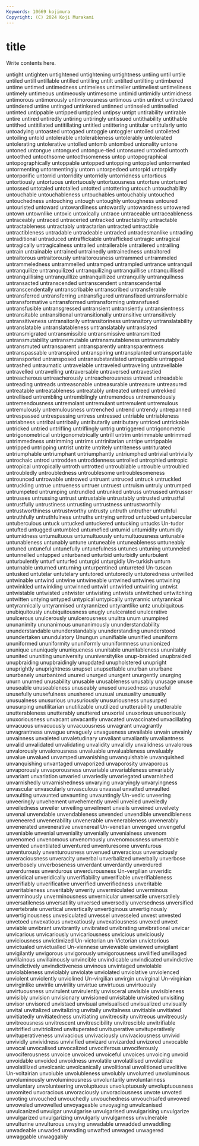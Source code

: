```yaml
---
Keywords: 10669 kojimura
Copyright: (C) 2024 Koji Murakami
---
```


# title

Write contents here.



 untight untighten untightened
untightening untightness untiing until untile untiled untill untillable untilled untilling
untilt untilted untilting untimbered untime untimed untimedness untimeless untimelier untimeliest
untimeliness untimely untimeous untimeously untimesome untimid untimidly untimidness untimorous untimorously
untimorousness untimous untin untinct untinctured untindered untine untinged untinkered untinned
untinseled untinselled untinted untippable untipped untippled untipsy untipt untirability untirable
untire untired untiredly untiring untiringly untissued untithability untithable untithed untitillated
untitillating untitled untittering untitular untitularly unto untoadying untoasted untogaed untoggle
untoggler untoiled untoileted untoiling untold untolerable untolerableness untolerably untolerated untolerating
untolerative untolled untomb untombed untonality untone untoned untongue untongued untongue-tied
untonsured untooled untooth untoothed untoothsome untoothsomeness untop untopographical untopographically untoppable
untopped untopping untoppled untormented untormenting untormentingly untorn untorpedoed untorpid untorpidly
untorporific untorrid untorridity untorridly untorridness untortious untortiously untortuous untortuously untortuousness
untorture untortured untossed untotaled untotalled untotted untottering untouch untouchability untouchable
untouchableness untouchables untouchably untouched untouchedness untouching untough untoughly untoughness untoured
untouristed untoward untowardliness untowardly untowardness untowered untown untownlike untoxic untoxically
untrace untraceable untraceableness untraceably untraced untraceried untracked untractability untractable untractableness
untractably untractarian untracted untractible untractibleness untradable untradeable untraded untradesmanlike untrading
untraditional untraduced untraffickable untrafficked untragic untragical untragically untragicalness untrailed untrailerable
untrailered untrailing untrain untrainable untrained untrainedly untrainedness untraitored untraitorous untraitorously
untraitorousness untrammed untrammeled untrammeledness untrammelled untramped untrampled untrance untranquil untranquilize
untranquilized untranquilizing untranquillise untranquillised untranquillising untranquillize untranquillized untranquilly untranquilness untransacted
untranscended untranscendent untranscendental untranscendentally untranscribable untranscribed untransferable untransferred untransferring untransfigured
untransfixed untransformable untransformative untransformed untransforming untransfused untransfusible untransgressed untransient untransiently
untransientness untransitable untransitional untransitionally untransitive untransitively untransitiveness untransitorily untransitoriness untransitory
untranslatability untranslatable untranslatableness untranslatably untranslated untransmigrated untransmissible untransmissive untransmitted untransmutability
untransmutable untransmutableness untransmutably untransmuted untransparent untransparently untransparentness untranspassable untranspired untranspiring
untransplanted untransportable untransported untransposed untransubstantiated untrappable untrapped untrashed untraumatic untravelable
untraveled untraveling untravellable untravelled untravelling untraversable untraversed untravestied untreacherous untreacherously
untreacherousness untread untreadable untreading untreads untreasonable untreasurable untreasure untreasured untreatable
untreatableness untreatably untreated untreed untrekked untrellised untrembling untremblingly untremendous untremendously
untremendousness untremolant untremulant untremulent untremulous untremulously untremulousness untrenched untrend untrendy
untrepanned untrespassed untrespassing untress untressed untriable untriableness untriabness untribal untribally
untributarily untributary untriced untrickable untricked untried untrifling untriflingly untrig untriggered
untrigonometric untrigonometrical untrigonometrically untrill untrim untrimmable untrimmed untrimmedness untrimming untrims
untrinitarian untripe untrippable untripped untripping untrist untrite untritely untriteness untriturated
untriumphable untriumphant untriumphantly untriumphed untrivial untrivially untrochaic untrod untrodden untroddenness
untrolled untrophied untropic untropical untropically untroth untrotted untroublable untrouble untroubled
untroubledly untroubledness untroublesome untroublesomeness untrounced untrowable untrowed untruant untruced untruck
untruckled untruckling untrue untrueness untruer untruest untruism untruly untrumped untrumpeted
untrumping untrundled untrunked untruss untrussed untrusser untrusses untrussing untrust untrustable
untrustably untrusted untrustful untrustfully untrustiness untrusting untrustness untrustworthily untrustworthiness untrustworthy
untrusty untruth untruther untruthful untruthfully untruthfulness untruths untrying unttrod untubbed
untubercular untuberculous untuck untucked untuckered untucking untucks Un-tudor untufted untugged
untumbled untumefied untumid untumidity untumidly untumidness untumultuous untumultuously untumultuousness untunable
untunableness untunably untune untuneable untuneableness untuneably untuned untuneful untunefully untunefulness
untunes untuning untunneled untunnelled untupped unturbaned unturbid unturbidly unturbulent unturbulently
unturf unturfed unturgid unturgidly Un-turkish unturn unturnable unturned unturning unturpentined
unturreted Un-tuscan untusked untutelar untutelary untutored untutoredly untutoredness untwilled untwinable
untwind untwine untwineable untwined untwines untwining untwinkled untwinkling untwinned untwirl
untwirled untwirling untwist untwistable untwisted untwister untwisting untwists untwitched untwitching
untwitten untying untyped untypical untypically untyrannic untyrannical untyrannically untyrannised untyrannized
untyrantlike untz unubiquitous unubiquitously unubiquitousness unugly unulcerated unulcerative unulcerous unulcerously
unulcerousness unultra unum unumpired ununanimity ununanimous ununanimously ununderstandability ununderstandable ununderstandably
ununderstanding ununderstood unundertaken unundulatory Unungun ununifiable ununified ununiform ununiformed ununiformity
ununiformly ununiformness ununionized ununique ununiquely ununiqueness ununitable ununitableness ununitably ununited
ununiting ununiversity ununiversitylike unup-braided unupbraided unupbraiding unupbraidingly unupdated unupholstered unupright
unuprightly unuprightness unupset unupsettable unurban unurbane unurbanely unurbanized unured unurged
unurgent unurgently unurging unurn unurned unusability unusable unusableness unusably unusage
unuse unuseable unuseableness unuseably unused unusedness unuseful unusefully unusefulness unushered
unusual unusuality unusually unusualness unusurious unusuriously unusuriousness unusurped unusurping unutilitarian
unutilizable unutilized unutterability unutterable unutterableness unutterably unuttered unuxorial unuxorious unuxoriously
unuxoriousness unvacant unvacantly unvacated unvaccinated unvacillating unvacuous unvacuously unvacuousness unvagrant
unvagrantly unvagrantness unvague unvaguely unvagueness unvailable unvain unvainly unvainness unvaleted
unvaletudinary unvaliant unvaliantly unvaliantness unvalid unvalidated unvalidating unvalidity unvalidly unvalidness
unvalorous unvalorously unvalorousness unvaluable unvaluableness unvaluably unvalue unvalued unvamped unvanishing
unvanquishable unvanquished unvanquishing unvantaged unvaporized unvaporosity unvaporous unvaporously unvaporousness unvariable
unvariableness unvariably unvariant unvariation unvaried unvariedly unvariegated unvarnished unvarnishedly unvarnishedness
unvarying unvaryingly unvaryingness unvascular unvascularly unvasculous unvassal unvatted unvaulted unvaulting
unvaunted unvaunting unvauntingly Un-vedic unveering unveeringly unvehement unvehemently unveil unveiled
unveiledly unveiledness unveiler unveiling unveilment unveils unveined unvelvety unvenal unvendable
unvendableness unvended unvendible unvendibleness unveneered unvenerability unvenerable unvenerableness unvenerably unvenerated
unvenerative unvenereal Un-venetian unvenged unvengeful unveniable unvenial unveniality unvenially unvenialness
unvenom unvenomed unvenomous unvenomously unvenomousness unventable unvented unventilated unventured unventuresome
unventurous unventurously unventurousness unvenued unveracious unveraciously unveraciousness unveracity unverbal unverbalized
unverbally unverbose unverbosely unverboseness unverdant unverdantly unverdured unverdurness unverdurous unverdurousness
Un-vergilian unveridic unveridical unveridically unverifiability unverifiable unverifiableness unverifiably unverificative unverified
unverifiedness unveritable unveritableness unveritably unverity unvermiculated unverminous unverminously unverminousness unvernicular
unversatile unversatilely unversatileness unversatility unversed unversedly unversedness unversified unvertebrate unvertical
unvertically unvertiginous unvertiginously unvertiginousness unvesiculated unvessel unvesseled unvest unvested unvetoed
unvexatious unvexatiously unvexatiousness unvexed unvext unviable unvibrant unvibrantly unvibrated unvibrating
unvibrational unvicar unvicarious unvicariously unvicariousness unvicious unviciously unviciousness unvictimized Un-victorian
un-Victorian unvictorious unvictualed unvictualled Un-viennese unviewable unviewed unvigilant unvigilantly unvigorous
unvigorously unvigorousness unvilified unvillaged unvillainous unvillainously unvincible unvindicable unvindicated unvindictive
unvindictively unvindictiveness unvinous unvintaged unviolable unviolableness unviolably unviolate unviolated unviolative
unviolenced unviolent unviolently unviolined Un-virgilian unvirgin unvirginal Un-virginian unvirginlike unvirile
unvirility unvirtue unvirtuous unvirtuously unvirtuousness unvirulent unvirulently unvisceral unvisible unvisibleness
unvisibly unvision unvisionary unvisioned unvisitable unvisited unvisiting unvisor unvisored unvistaed
unvisual unvisualised unvisualized unvisually unvital unvitalized unvitalizing unvitally unvitalness unvitiable
unvitiated unvitiatedly unvitiatedness unvitiating unvitreosity unvitreous unvitreously unvitreousness unvitrescent unvitrescibility
unvitrescible unvitrifiable unvitrified unvitriolized unvituperated unvituperative unvituperatively unvituperativeness unvivacious unvivaciously
unvivaciousness unvivid unvividly unvividness unvivified unvizard unvizarded unvizored unvocable unvocal
unvocalised unvocalized unvociferous unvociferously unvociferousness unvoice unvoiced unvoiceful unvoices unvoicing
unvoid unvoidable unvoided unvoidness unvolatile unvolatilised unvolatilize unvolatilized unvolcanic unvolcanically
unvolitional unvolitioned unvolitive Un-voltairian unvoluble unvolubleness unvolubly unvolumed unvoluminous unvoluminously
unvoluminousness unvoluntarily unvoluntariness unvoluntary unvolunteering unvoluptuous unvoluptuously unvoluptuousness unvomited unvoracious
unvoraciously unvoraciousness unvote unvoted unvoting unvouched unvouchedly unvouchedness unvouchsafed unvowed
unvoweled unvowelled unvoyageable unvoyaging unvulcanised unvulcanized unvulgar unvulgarise unvulgarised unvulgarising
unvulgarize unvulgarized unvulgarizing unvulgarly unvulgarness unvulnerable unvulturine unvulturous unvying unwadable
unwadded unwaddling unwadeable unwaded unwading unwafted unwaged unwagered unwaggable unwaggably
